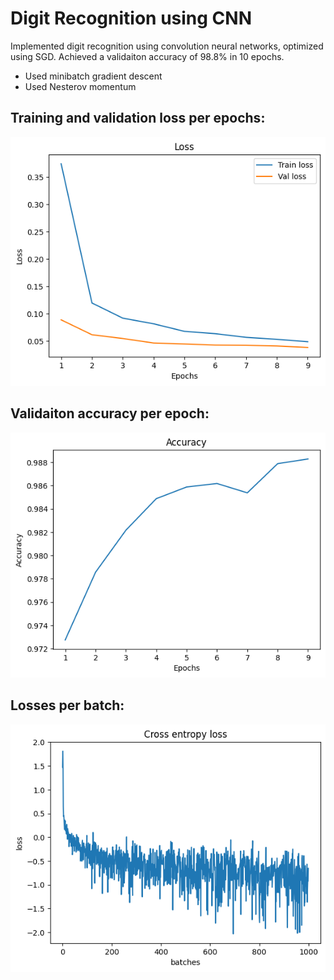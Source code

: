 # Digit Recognition using CNN
Implemented digit recognition using convolution neural networks, optimized using SGD.
Achieved a validaiton accuracy of 98.8% in 10 epochs.

- Used minibatch gradient descent 
- Used Nesterov momentum

## Training and validation loss per epochs: 
![train_val_loss](./train_val_loss.png)  

## Validaiton accuracy per epoch:  
![accuracy](./accuracy.png)

## Losses per batch:  
![loss_per_batch](./batch_loss.png)
